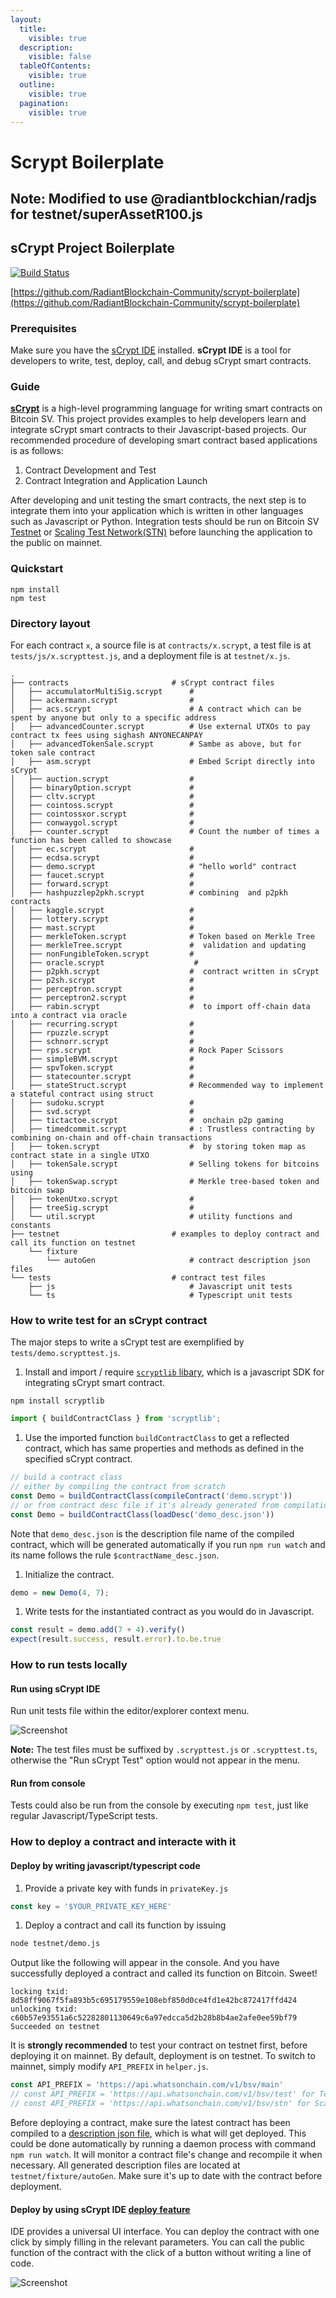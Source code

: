```yaml
---
layout:
  title:
    visible: true
  description:
    visible: false
  tableOfContents:
    visible: true
  outline:
    visible: true
  pagination:
    visible: true
---
```


# Scrypt Boilerplate

## Note: Modified to use @radiantblockchian/radjs for testnet/superAssetR100.js <a href="#note-modified-to-use-radiantblockchianradjs-for-testnetsuperassetr100js" id="note-modified-to-use-radiantblockchianradjs-for-testnetsuperassetr100js"></a>

## sCrypt Project Boilerplate <a href="#scrypt-project-boilerplate" id="scrypt-project-boilerplate"></a>

[![Build Status](https://travis-ci.com/sCrypt-Inc/boilerplate.svg?branch=master)](https://travis-ci.com/sCrypt-Inc/boilerplate)

[https://github.com/RadiantBlockchain-Community/scrypt-boilerplate](https://github.com/RadiantBlockchain-Community/scrypt-boilerplate)

### Prerequisites <a href="#prerequisites" id="prerequisites"></a>

Make sure you have the [sCrypt IDE](https://scrypt-ide.readthedocs.io/en/latest/index.html) installed. **sCrypt IDE** is a tool for developers to write, test, deploy, call, and debug sCrypt smart contracts.

### Guide <a href="#guide" id="guide"></a>

[**sCrypt**](https://scryptdoc.readthedocs.io/) is a high-level programming language for writing smart contracts on Bitcoin SV. This project provides examples to help developers learn and integrate sCrypt smart contracts to their Javascript-based projects. Our recommended procedure of developing smart contract based applications is as follows:

1. Contract Development and Test
2. Contract Integration and Application Launch

After developing and unit testing the smart contracts, the next step is to integrate them into your application which is written in other languages such as Javascript or Python. Integration tests should be run on Bitcoin SV [Testnet](https://test.whatsonchain.com/) or [Scaling Test Network(STN)](https://bitcoinscaling.io/) before launching the application to the public on mainnet.

### Quickstart <a href="#quickstart" id="quickstart"></a>

```
npm install
npm test
```

### Directory layout <a href="#directory-layout" id="directory-layout"></a>

For each contract `x`, a source file is at `contracts/x.scrypt`, a test file is at `tests/js/x.scrypttest.js`, and a deployment file is at `testnet/x.js`.

```
.
├── contracts                       # sCrypt contract files
│   ├── accumulatorMultiSig.scrypt      # 
│   ├── ackermann.scrypt                # 
│   ├── acs.scrypt                      # A contract which can be spent by anyone but only to a specific address
│   ├── advancedCounter.scrypt          # Use external UTXOs to pay  contract tx fees using sighash ANYONECANPAY
│   ├── advancedTokenSale.scrypt        # Sambe as above, but for token sale contract
│   ├── asm.scrypt                      # Embed Script directly into sCrypt 
│   ├── auction.scrypt                  # 
│   ├── binaryOption.scrypt             # 
│   ├── cltv.scrypt                     # 
│   ├── cointoss.scrypt                 # 
│   ├── cointossxor.scrypt              # 
│   ├── conwaygol.scrypt                # 
│   ├── counter.scrypt                  # Count the number of times a function has been called to showcase 
│   ├── ec.scrypt                       # 
│   ├── ecdsa.scrypt                    # 
│   ├── demo.scrypt                     # "hello world" contract
│   ├── faucet.scrypt                   # 
│   ├── forward.scrypt                  # 
│   ├── hashpuzzlep2pkh.scrypt          # combining  and p2pkh contracts
│   ├── kaggle.scrypt                   # 
│   ├── lottery.scrypt                  # 
│   ├── mast.scrypt                     # 
│   ├── merkleToken.scrypt              # Token based on Merkle Tree
│   ├── merkleTree.scrypt               #  validation and updating
│   ├── nonFungibleToken.scrypt         # 
│   ├── oracle.scrypt                    # 
│   ├── p2pkh.scrypt                    #  contract written in sCrypt
│   ├── p2sh.scrypt                     # 
│   ├── perceptron.scrypt               # 
│   ├── perceptron2.scrypt              # 
│   ├── rabin.scrypt                    #  to import off-chain data into a contract via oracle
│   ├── recurring.scrypt                # 
│   ├── rpuzzle.scrypt                  # 
│   ├── schnorr.scrypt                  # 
│   ├── rps.scrypt                      # Rock Paper Scissors
│   ├── simpleBVM.scrypt                # 
│   ├── spvToken.scrypt                 # 
│   ├── statecounter.scrypt             # 
│   ├── stateStruct.scrypt              # Recommended way to implement a stateful contract using struct
│   ├── sudoku.scrypt                   # 
│   ├── svd.scrypt                      # 
│   ├── tictactoe.scrypt                #  onchain p2p gaming
│   ├── timedcommit.scrypt              # : Trustless contracting by combining on-chain and off-chain transactions
│   ├── token.scrypt                    #  by storing token map as contract state in a single UTXO
│   ├── tokenSale.scrypt                # Selling tokens for bitcoins using 
│   ├── tokenSwap.scrypt                # Merkle tree-based token and bitcoin swap 
│   ├── tokenUtxo.scrypt                # 
│   ├── treeSig.scrypt                  # 
│   └── util.scrypt                     # utility functions and constants
├── testnet                         # examples to deploy contract and call its function on testnet
    └── fixture
        └── autoGen                     # contract description json files
└── tests                           # contract test files
    ├── js                              # Javascript unit tests
    └── ts                              # Typescript unit tests
```

### How to write test for an sCrypt contract <a href="#how-to-write-test-for-an-scrypt-contract" id="how-to-write-test-for-an-scrypt-contract"></a>

The major steps to write a sCrypt test are exemplified by `tests/demo.scrypttest.js`.

1. Install and import / require [`scryptlib` libary](https://github.com/sCrypt-Inc/scryptlib), which is a javascript SDK for integrating sCrypt smart contract.

```
npm install scryptlib
```

```javascript
import { buildContractClass } from 'scryptlib';
```

1. Use the imported function `buildContractClass` to get a reflected contract, which has same properties and methods as defined in the specified sCrypt contract.

```javascript
// build a contract class
// either by compiling the contract from scratch
const Demo = buildContractClass(compileContract('demo.scrypt'))
// or from contract desc file if it's already generated from compilation
const Demo = buildContractClass(loadDesc('demo_desc.json'))
```

Note that `demo_desc.json` is the description file name of the compiled contract, which will be generated automatically if you run `npm run watch` and its name follows the rule `$contractName_desc.json`.

1. Initialize the contract.

```javascript
demo = new Demo(4, 7);
```

1. Write tests for the instantiated contract as you would do in Javascript.

```javascript
const result = demo.add(7 + 4).verify()
expect(result.success, result.error).to.be.true
```

### How to run tests locally <a href="#how-to-run-tests-locally" id="how-to-run-tests-locally"></a>

#### Run using **sCrypt IDE** <a href="#run-using-scrypt-ide" id="run-using-scrypt-ide"></a>

Run unit tests file within the editor/explorer context menu.

![Screenshot](https://scrypt-ide.readthedocs.io/en/latest/_images/run_testting.gif)

**Note:** The test files must be suffixed by `.scrypttest.js` or `.scrypttest.ts`, otherwise the "Run sCrypt Test" option would not appear in the menu.

#### Run from console <a href="#run-from-console" id="run-from-console"></a>

Tests could also be run from the console by executing `npm test`, just like regular Javascript/TypeScript tests.

### How to deploy a contract and interacte with it <a href="#how-to-deploy-a-contract-and-interacte-with-it" id="how-to-deploy-a-contract-and-interacte-with-it"></a>

#### Deploy by writing javascript/typescript code <a href="#deploy-by-writing-javascripttypescript-code" id="deploy-by-writing-javascripttypescript-code"></a>

1. Provide a private key with funds in `privateKey.js`

```javascript
const key = '$YOUR_PRIVATE_KEY_HERE'
```

1. Deploy a contract and call its function by issuing

```bash
node testnet/demo.js
```

Output like the following will appear in the console. And you have successfully deployed a contract and called its function on Bitcoin. Sweet!

```
locking txid:      8d58ff9067f5fa893b5c695179559e108ebf850d0ce4fd1e42bc872417ffd424
unlocking txid:    c60b57e93551a6c52282801130649c6a97edcca5d2b28b8b4ae2afe0ee59bf79
Succeeded on testnet
```

It is **strongly recommended** to test your contract on testnet first, before deploying it on mainnet. By default, deployment is on testnet. To switch to mainnet, simply modify `API_PREFIX` in `helper.js`.

```javascript
const API_PREFIX = 'https://api.whatsonchain.com/v1/bsv/main'
// const API_PREFIX = 'https://api.whatsonchain.com/v1/bsv/test' for Testnet
// const API_PREFIX = 'https://api.whatsonchain.com/v1/bsv/stn' for Scaling Test Net
```

Before deploying a contract, make sure the latest contract has been compiled to a [description json file](https://github.com/scrypt-sv/scryptlib#contract-description-file), which is what will get deployed. This could be done automatically by running a daemon process with command `npm run watch`. It will monitor a contract file's change and recompile it when necessary. All generated description files are located at `testnet/fixture/autoGen`. Make sure it's up to date with the contract before deployment.

#### Deploy by using **sCrypt IDE** [deploy feature](https://scrypt-ide.readthedocs.io/en/latest/deploy.html) <a href="#deploy-by-using-scrypt-ide-deploy-feature" id="deploy-by-using-scrypt-ide-deploy-feature"></a>

IDE provides a universal UI interface. You can deploy the contract with one click by simply filling in the relevant parameters. You can call the public function of the contract with the click of a button without writing a line of code.

![Screenshot](https://scrypt-ide.readthedocs.io/en/latest/_images/deploy_demo.gif)
